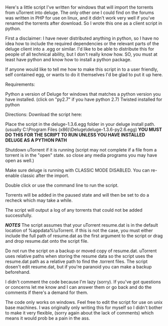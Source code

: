 Here's a little script I've written for windows that will import the torrents from uTorrent into deluge. The only other one I could find on the forums was written in PHP for use on linux, and it didn't work very well if you've renamed the torrents after download. So I wrote this one as a client script in python.

First a disclaimer:
I have never distributed anything in python, so I have no idea how to include the required dependencies or the relevant parts of the deluge client into a .egg or similar. I'd like to be able to distribute this for people of all technical ability, but I don't really know how. SO, you must at least have python and know how to install a python package. 

If anyone would like to tell me how to make this script in to a user friendly, self contained egg, or wants to do it themselves I'd be glad to put it up here. 

Requirements:

Python
a version of Deluge for windows that matches a python version you have installed. (click on "py2.7" if you have python 2.7)
Twisted installed for python

Directions:
Download the script here:

Place the script in the deluge-1.3.6.egg folder in your deluge install path. (usually C:\Program Files (x86)\Deluge\deluge-1.3.6-py2.6.egg)
**YOU MUST DO THIS FOR THE SCRIPT TO RUN UNLESS YOU HAVE INSTALLED DELUGE AS A PYTHON PATH**

Shutdown uTorrent if it is running (script may not complete if a file from a torrent is in the "open" state. so close any media programs you may have open as well.)

Make sure deluge is running with CLASSIC MODE DISABLED. You can re-enable classic after the import.

Double click or use the command line to run the script.

Torrents will be added in the paused state and will then be set to do a recheck which may take a while.

The script will output a log of any torrents that could not be added successfully.

***NOTES***
The script assumes that your uTorrent resume.dat is in the default location of %appdata%\uTorrent. if this is not the case, you must either include the full path of resume.dat as the first argument to the script or drag and drop resume.dat onto the script file.

Do not run the script on a backup or moved copy of resume.dat. uTorrent uses relative paths when storing the resume data so the script uses the resume.dat path as a relative path to find the .torrent files. The script dosen't edit resume.dat, but if you're paranoid you can make a backup beforehand.

I didn't comment the code because I'm lazy (sorry). If you've got questions or concerns let me know and I can answer them or go back and do the comments if there's a demand for them.

The code only works on windows. Feel free to edit the script for use on unix base machines. I was originally only writing this for myself so I didn't bother to make it very flexible, (sorry again about the lack of comments) which means it would prob be a pain in the ass.